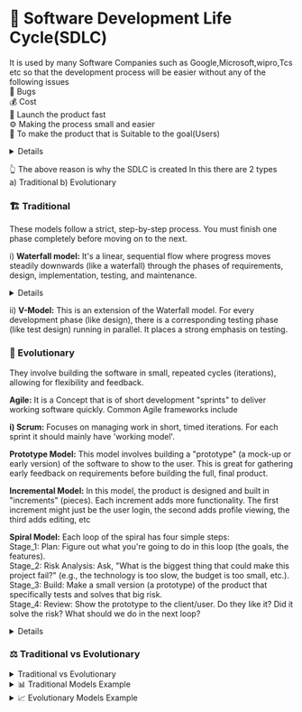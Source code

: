 # 🧩 Software Development Life Cycle(SDLC)
It is used by many Software Companies such as Google,Microsoft,wipro,Tcs etc so that the development process will be easier without any of the following issues  
🐞 Bugs  
💰 Cost  
🚀 Launch the product fast  
⚙️ Making the process small and easier  
🎯 To make the product that is Suitable to the goal(Users)  
   <details>
      ![SDLC Diagram](https://github.com/LikhithAvinash/Computer_Science_Notes/blob/master/Software_Engineering/assets/SDLC.png)
    </details>
    
👆 The above reason is why the SDLC is created
In this there are 2 types  
a) Traditional b) Evolutionary 

### 🏗️ Traditional ###
These models follow a strict, step-by-step process. You must finish one phase completely before moving on to the next.  

i) **Waterfall model:** It's a linear, sequential flow where progress moves steadily downwards (like a waterfall) through the phases of requirements, design, implementation, testing, and maintenance.  
<details>![Waterfall](https://github.com/LikhithAvinash/Computer_Science_Notes/blob/master/Software_Engineering/assets/waterfall.png)</details>

ii) **V-Model:** This is an extension of the Waterfall model. For every development phase (like design), there is a corresponding testing phase (like test design) running in parallel. It places a strong emphasis on testing.  

### 🔁 Evolutionary
They involve building the software in small, repeated cycles (iterations), allowing for flexibility and feedback.

**Agile:** It is a Concept that is of short development "sprints" to deliver working software quickly. Common Agile frameworks include  

   **i) Scrum:** Focuses on managing work in short, timed iterations. For each sprint it should mainly have 'working model'.

**Prototype Model:** This model involves building a "prototype" (a mock-up or early version) of the software to show to the user. This is great for gathering early feedback on requirements before building the full, final product.

**Incremental Model:** In this model, the product is designed and built in "increments" (pieces). Each increment adds more functionality. The first increment might just be the user login, the second adds profile viewing, the third adds editing, etc

**Spiral Model:** Each loop of the spiral has four simple steps:  
    Stage_1: Plan: Figure out what you're going to do in this loop (the goals, the features).  
    Stage_2: Risk Analysis: Ask, "What is the biggest thing that could make this project fail?" (e.g., the technology is too slow, the budget is too small, etc.).  
    Stage_3: Build: Make a small version (a prototype) of the product that specifically tests and solves that big risk.  
    Stage_4: Review: Show the prototype to the client/user. Do they like it? Did it solve the risk? What should we do in the next loop? 
    
   <details>![Spiral Model](https://github.com/LikhithAvinash/Computer_Science_Notes/blob/master/Software_Engineering/assets/spiral.png)</details>

### ⚖️ Traditional vs Evolutionary
<details>
   <summary>Traditional vs Evolutionary</summary>
   <img width="675" height="899" alt="Traditional vs Evolutionary" src="https://github.com/user-attachments/assets/cd2fcf0a-1f24-4f4c-9b80-b1491d7ba11c" />
</details>

<details>
  <summary>📊 Traditional Models Example</summary>
  <img 
    src="https://github.com/LikhithAvinash/Computer_Science_Notes/blob/master/Software_Engineering/assets/traditional.png?raw=true" 
    alt="Traditional vs Evolutionary Models" 
    width="675" 
    height="899" 
  />
</details>

<details>
  <summary>📈 Evolutionary Models Example</summary>
  <img 
    src="https://github.com/LikhithAvinash/Computer_Science_Notes/blob/master/Software_Engineering/assets/Evolutionary.png?raw=true" 
    alt="Evolutionary Models" 
    width="675" 
    height="899" 
  />
</details>










